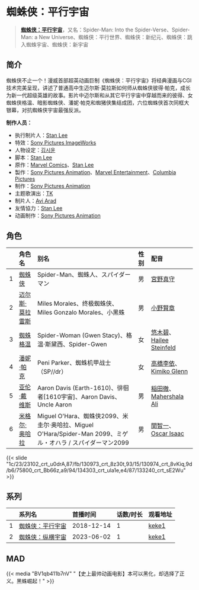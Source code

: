 # 蜘蛛侠：平行宇宙


> <u>**[蜘蛛侠：平行宇宙](https://bgm.tv/subject/232067)**</u>，又名：Spider-Man: Into the Spider-Verse、Spider-Man: a New Universe、蜘蛛侠：平行世界、蜘蛛侠：新纪元、蜘蛛侠：跳入蜘蛛宇宙、蜘蛛侠：新宇宙

## 简介

蜘蛛侠不止一个！漫威首部超英动画巨制《蜘蛛侠：平行宇宙》将经典漫画与CGI技术完美呈现，讲述了普通高中生迈尔斯·莫拉斯如何师从蜘蛛侠彼得·帕克，成长为新一代超级英雄的故事。影片中迈尔斯和从其它平行宇宙中穿越而来的彼得、女蜘蛛侠格温、暗影蜘蛛侠、潘妮·帕克和蜘猪侠集结成团，六位蜘蛛侠首次同框大银幕，对抗蜘蛛侠宇宙最强反派。

**制作人员：**
- 执行制片人：[Stan Lee](https://bgm.tv/person/25729)
- 特效：[Sony Pictures ImageWorks](https://bgm.tv/person/40405)
- 人物设定：[김시윤](https://bgm.tv/person/58191)
- 脚本：[Stan Lee](https://bgm.tv/person/25729)
- 原作：[Marvel Comics](https://bgm.tv/person/6769)、[Stan Lee](https://bgm.tv/person/25729)
- 製作：[Sony Pictures Animation](https://bgm.tv/person/9076)、[Marvel Entertainment](https://bgm.tv/person/56442)、[Columbia Pictures](https://bgm.tv/person/56441)
- 制作：[Sony Pictures Animation](https://bgm.tv/person/9076)
- 主题歌演出：[TK](https://bgm.tv/person/15304)
- 制片人：[Avi Arad](https://bgm.tv/person/61516)
- 友情協力：[Stan Lee](https://bgm.tv/person/25729)
- 动画制作：[Sony Pictures Animation](https://bgm.tv/person/9076)

## 角色

|     |   角色名   |   别名  | 性别 |  配音  |
|:--- |:------  |:----      |:---  |:--   |
| 1 | [蜘蛛侠](https://bgm.tv/character/23102) | Spider-Man、蜘蛛人、スパイダーマン | 男 | [宮野真守](https://bgm.tv/person/4697) |
| 2 | [迈尔斯·莫拉雷斯](https://bgm.tv/character/130973) | Miles Morales、终极蜘蛛侠、Miles Gonzalo Morales、小黑蛛 | 男 | [小野賢章](https://bgm.tv/person/4965) |
| 3 | [蜘蛛格温](https://bgm.tv/character/130974) | Spider-Woman (Gwen Stacy)、格温·斯黛西、Spider-Gwen | 女 | [悠木碧](https://bgm.tv/person/5076)、[Hailee Steinfeld](https://bgm.tv/person/44065) |
| 4 | [潘妮·帕克](https://bgm.tv/character/75800) | Peni Parker、蜘蛛机甲战士（SP//dr） | 女 | [高橋李依](https://bgm.tv/person/17491)、[Kimiko Glenn](https://bgm.tv/person/36771) |
| 5 | [亚伦·戴维斯](https://bgm.tv/character/134303) | Aaron Davis (Earth-1610)、徘徊者[1610宇宙]、Aaron Davis、Uncle Aaron | 男 | [稲田徹](https://bgm.tv/person/4373)、[Mahershala Ali](https://bgm.tv/person/56364) |
| 6 | [米格尔·奥哈拉](https://bgm.tv/character/133240) | Miguel O'Hara、蜘蛛侠2099、米圭尔·奥哈拉、Miguel O'Hara/Spider-Man 2099、ミゲル・オハラ / スパイダーマン2099 | 男 | [関智一](https://bgm.tv/person/3868)、[Oscar Isaac](https://bgm.tv/person/56083) |

{{< slide "1c/23/23102_crt_u0drA,87/fb/130973_crt_8z30t,93/15/130974_crt_8vKiq,9d/b6/75800_crt_Bb66z,a9/94/134303_crt_ula1e,e4/87/133240_crt_sE2Wu" >}}

## 系列

|     | 系列名      | 首播时间       | 话数/时长 | 观看地址                                                     |
| :-- | :------- | :--------- | :---- | :------------------------------------------------------- |
| 1   |[蜘蛛侠：平行宇宙](https://bgm.tv/subject/232067)| 2018-12-14 | 1     | [keke1](https://www.keke1.app/play/23041-4-177679.html)  |
| 2   |[蜘蛛侠：纵横宇宙](https://bgm.tv/subject/282413)| 2023-06-02 | 1     | [keke1](https://www.keke1.app/play/106146-4-455781.html) |


## MAD

{{< media  "BV1qb411b7nV" 
"【史上最帅动画电影】本可以黑化，却选择了正义。黑蛛崛起！"  >}}
        
